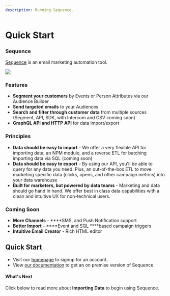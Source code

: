 ```yaml
---
description: Running Sequence.
---
```


# Quick Start

### Sequence

[Sequence](https://github.com/sequence-so/sequence) is an email marketing automation tool. 

![](.gitbook/assets/my-movie-4%20%281%29.gif)

### Features

* **Segment your customers** by Events or Person Attributes via our Audience Builder
* **Send targeted emails** to your Audiences
* **Search and filter through customer data** from multiple sources \(Segment, API, SDK, with Intercom and CSV coming soon\)
* **GraphQL API and HTTP API** for data import/export

### **Principles**

* **Data should be easy to import** - We offer a very flexible API for importing data, an NPM module, and a reverse ETL for batching importing data via SQL \(coming soon\)
* **Data should be easy to export** - By using our API, you'll be able to query for any data you need. Plus, an out-of-the-box ETL to move marketing specific data \(clicks, opens, and other campaign metrics\) into your data warehouse
* **Built for marketers, but powered by data teams** - Marketing and data should go hand in hand. We offer best in class data capabilities with a clean and intuitive UX for non-technical users. 

### **Coming Soon**

* **More Channels** - ****SMS, and Push Notification support
* **Better Import** - ****Event and SQL ****based campaign triggers
* **Intuitive Email Creator** - Rich HTML editor

## Quick Start

* Visit our [homepage](https://my.sequence.so/) to signup for an account.
* View [our documentation](on-premise-deployment/) to get an on premise version of Sequence.



#### **What's Next**

Click below to read more about **Importing Data** to begin using Sequence.

